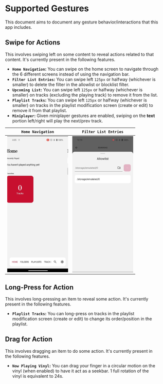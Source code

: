 # Supported Gestures

This document aims to document any gesture behavior/interactions that this app includes.

## Swipe for Actions

This involves swiping left on some content to reveal actions related to that content. It's currently present in the following features.

- **`Home Navigation`:** You can swipe on the home screen to navigate through the 6 different screens instead of using the navigation bar.
- **`Filter List Entries`:** You can swipe left `125px` or halfway (whichever is smaller) to delete the filter in the allowlist or blocklist filter.
- **`Upcoming List`:** You can swipe left `125px` or halfway (whichever is smaller) on tracks (excluding the playing track) to remove it from the list.
- **`Playlist Tracks`:** You can swipe left `125px` or halfway (whichever is smaller) on tracks in the playlist modification screen (create or edit) to remove it from that playlist.
- **`Miniplayer`:** Given miniplayer gestures are enabled, swiping on the **text** portion left/right will play the next/prev track.

<table>
  <thead>
    <tr>
      <th align="center"><code>Home Navigation</code></th>
      <th align="center"><code>Filter List Entries</code></th>
    </tr>
  </thead>
  <tbody>
    <tr>
      <td align="center">
        <img src="./assets/supported-gestures/home-gestures.gif" alt="Swipe gesture on home screen as a form of navigation." width="200" />
      </td>
      <td align="center">
        <img src="./assets/supported-gestures/filter-list-gestures.gif" alt="Swipe gesture on allowlist filter to reveal delete button." width="200" />
      </td>
    </tr>
  </tbody>
</table>

## Long-Press for Action

This involves long-pressing an item to reveal some action. It's currently present in the following features.

- **`Playlist Tracks`:** You can long-press on tracks in the playlist modification screen (create or edit) to change its order/position in the playlist.

## Drag for Action

This involves dragging an item to do some action. It's currently present in the following features.

- **`Now Playing Vinyl`:** You can drag your finger in a circular motion on the vinyl (when enabled) to have it act as a seekbar. 1 full rotation of the vinyl is equivalent to 24s.
